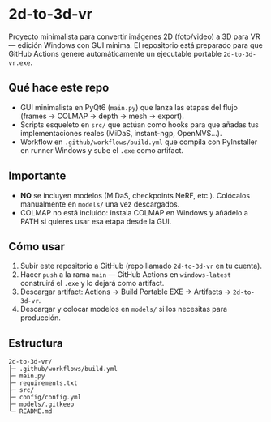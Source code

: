 # 2d-to-3d-vr

Proyecto minimalista para convertir imágenes 2D (foto/video) a 3D para VR — edición Windows con GUI mínima.
El repositorio está preparado para que GitHub Actions genere automáticamente un ejecutable portable `2d-to-3d-vr.exe`.

## Qué hace este repo
- GUI minimalista en PyQt6 (`main.py`) que lanza las etapas del flujo (frames -> COLMAP -> depth -> mesh -> export).
- Scripts esqueleto en `src/` que actúan como hooks para que añadas tus implementaciones reales (MiDaS, instant-ngp, OpenMVS...).
- Workflow en `.github/workflows/build.yml` que compila con PyInstaller en runner Windows y sube el `.exe` como artifact.

## Importante
- **NO** se incluyen modelos (MiDaS, checkpoints NeRF, etc.). Colócalos manualmente en `models/` una vez descargados.
- COLMAP no está incluido: instala COLMAP en Windows y añádelo a PATH si quieres usar esa etapa desde la GUI.

## Cómo usar
1. Subir este repositorio a GitHub (repo llamado `2d-to-3d-vr` en tu cuenta).
2. Hacer `push` a la rama `main` — GitHub Actions en `windows-latest` construirá el `.exe` y lo dejará como artifact.
3. Descargar artifact: Actions → Build Portable EXE → Artifacts → `2d-to-3d-vr`.
4. Descargar y colocar modelos en `models/` si los necesitas para producción.

## Estructura
```
2d-to-3d-vr/
├─ .github/workflows/build.yml
├─ main.py
├─ requirements.txt
├─ src/
├─ config/config.yml
├─ models/.gitkeep
└─ README.md
```
